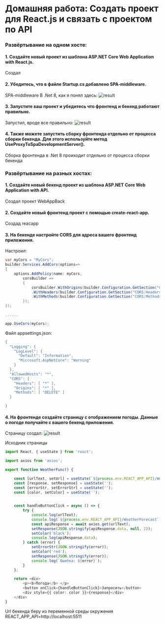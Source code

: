 # Домашняя работа: Создать проект для React.js и связать с проектом по API
### Развёртывание на одном хосте:
#### 1. Создайте новый проект из шаблона ASP.NET Core Web Application with React.js.
Создал
#### 2. Убедитесь, что в файле Startup.cs добавлено SPA-middleware.
SPA-middleware В .Net 8, как я понял здесь:
<image src="images/SPA.png" alt="result">

#### 3. Запустите ваш проект и убедитесь что фронтенд и бекенд работают правильно.
Запустил, вроде все правильно:
<image src="images/res.png" alt="result">

#### 4. Также можете запустить сборку фронтенда отдельно от процесса сборки бекенда. Для этого используйте метод UseProxyToSpaDevelopmentServer().
Сборка фронтенда в .Net 8 проиходит отдельно от процесса сборки бекенда

### Развёртывание на разных хостах:
#### 1. Создайте новый бекенд проект из шаблона ASP.NET Core Web Application with API.
Создал проект WebAppBack
#### 2. Создайте новый фронтенд проект с помощью create-react-app.
Создад reacapp
#### 3. На бекенде настройте CORS для адреса вашего фронтенд приложения.
Настроил:
```cs
var myCors = "MyCors";
builder.Services.AddCors(options=>
{
    options.AddPolicy(name: myCors,
        corsBuilder =>
        {
            corsBuilder.WithOrigins(builder.Configuration.GetSection("CORS:Origins").Get<string[]>())
            .WithHeaders(builder.Configuration.GetSection("CORS:Headers").Get<string[]>())
            .WithMethods(builder.Configuration.GetSection("CORS:Methods").Get<string[]>());
        });
});

......

app.UseCors(myCors);

```

Файл appsettings.json:

```cs
{
  "Logging": {
    "LogLevel": {
      "Default": "Information",
      "Microsoft.AspNetCore": "Warning"
    }
  },
  "AllowedHosts": "*",
  "CORS": {
    "Headers": [ "*" ],
    "Origins": [ "*" ],
    "Methods": [ "DELETE" ]
  }

}
```


#### 4. На фронтенде создайте страницу с отображением погоды. Данные о погоде получайте с вашего бекенд приложения.

Страницу создал:
<image src="images/weather.png" alt="result">

Исходник страницы
```ts
import React, { useState } from 'react';

import axios from 'axios';

export function WeatherFunc() {

    const [urlText, setUrl] = useState(`${process.env.REACT_APP_API}/WeatherForecast`);
    const [response, setResponse] = useState('');
    const [errorStr, setErrorStr] = useState('');
    const [color, setColor] = useState('');
    

    const handleButtonClick = async () => {
        try {
            console.log(urlText);
            console.log(`${process.env.REACT_APP_API}/WeatherForecast`);
            const apiResponse = await axios.get(urlText);
            setResponse(JSON.stringify(apiResponse.data, null, 2));
            setColor('black');
            console.log(apiResponse.data);
        } catch (error) {
            setErrorStr(JSON.stringify(error));
            setColor('red');
            setResponse(JSON.stringify(error));
            console.log(`Ошибка: ${error}`);
        }
    };

    return <div>
        <p><b>Погода</b> </p>       
        <button onClick={handleButtonClick}>Запросить</button>
        <div style={{ color: color }}>{response}</div>
    </div>    
}

```

Url бекенда беру из переменной среды окружения REACT_APP_API=http://localhost:5511